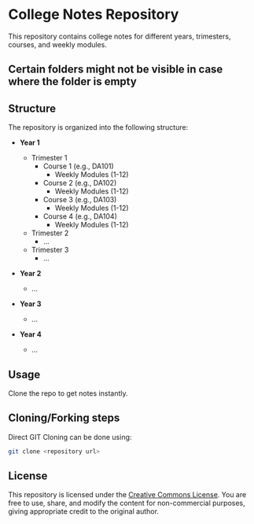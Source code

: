 # College Notes Repository

This repository contains college notes for different years, trimesters, courses, and weekly modules.
## **Certain folders might not be visible in case where the folder is empty**

## Structure

The repository is organized into the following structure:

- **Year 1**
  - Trimester 1
    - Course 1 (e.g., DA101)
      - Weekly Modules (1-12)
    - Course 2 (e.g., DA102)
      - Weekly Modules (1-12)
    - Course 3 (e.g., DA103)
      - Weekly Modules (1-12)
    - Course 4 (e.g., DA104)
      - Weekly Modules (1-12)
  - Trimester 2
    - ...
  - Trimester 3
    - ...
  
- **Year 2**
  - ...

- **Year 3**
  - ...

- **Year 4**
  - ...

## Usage

Clone the repo to get notes instantly.

## Cloning/Forking steps
Direct GIT Cloning can be done using:
```bash
git clone <repository url>
```


## License

This repository is licensed under the [Creative Commons License](LICENSE.md). You are free to use, share, and modify the content for non-commercial purposes, giving appropriate credit to the original author.


